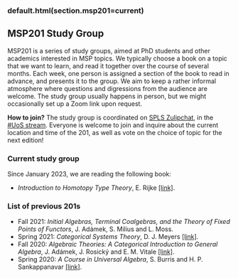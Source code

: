 ### default.html(section.msp201=current)

MSP201 Study Group
------------

MSP201 is a series of study groups, aimed at PhD students and other academics interested in MSP topics.
We typically choose a book on a topic that we want to learn, and read it together over the course of several months.
Each week, one person is assigned a section of the book to read in advance, and presents it to the group.
We aim to keep a rather informal atmosphere where questions and digressions from the audience are welcome.
The study group usually happens in person, but we might occasionally set up a Zoom link upon request.

**How to join?** The study group is coordinated on [SPLS Zulipchat](https://spls.zulipchat.com), in the [#UoS stream](https://spls.zulipchat.com/#narrow/stream/227686-UoS/topic/MSP.20201.20study.20group).
Everyone is welcome to join and inquire about the current location and time of the 201, as well as vote on the choice of topic for the next edition!

### Current study group

Since January 2023, we are reading the following book:

- *Introduction to Homotopy Type Theory*, E. Rijke [[link]](https://arxiv.org/abs/2212.11082).


### List of previous 201s

- Fall 2021: *Initial Algebras, Terminal Coalgebras, and the Theory of Fixed Points of Functors*, J. Adámek, S. Milius and L. Moss.
- Spring 2021: *Categorical Systems Theory*, D. J. Meyers [[link]](http://davidjaz.com/Papers/DynamicalBook.pdf).
- Fall 2020: *Algebraic Theories: A Categorical Introduction to General Algebra*, J. Adámek, J. Rosický and E. M. Vitale [[link]](https://perso.uclouvain.be/enrico.vitale/gab_CUP2.pdf).
- Spring 2020: *A Course in Universal Algebra*, S. Burris and H. P. Sankappanavar [[link]](http://www.math.uwaterloo.ca/~snburris/htdocs/UALG/univ-algebra2012.pdf).

